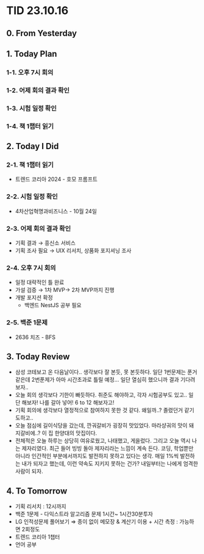 # TID 23.10.16

## 0. From Yesterday

## 1. Today Plan

### 1-1. 오후 7시 회의

### 1-2. 어제 회의 결과 확인

### 1-3. 시험 일정 확인

### 1-4. 책 1챕터 읽기

## 2. Today I Did

### 2-1. 책 1챕터 읽기

- 트렌드 코리아 2024 - 호모 프롬프트

### 2-2. 시험 일정 확인

- 4차산업혁명과비즈니스 - 10월 24일

### 2-3. 어제 회의 결과 확인

- 기획 결과 → 흥신소 서비스
- 기획 조사 필요 → UIX 리서치, 상품화 포지셔닝 조사

### 2-4. 오후 7시 회의

- 일정 대략적인 틀 완료
- 가설 검증 → 1차 MVP→ 2차 MVP까지 진행
- 개발 포지션 확정
    - 백엔드 NestJS 공부 필요

### 2-5. 백준 1문제

- 2636 치즈 - BFS

## 3. Today Review

- 삼성 코테보고 온 다음날이다.. 생각보다 잘 본듯, 못 본듯하다. 일단 1번문제는 푼거 같은데 2번푼제가 아마 시간초과로 틀릴 예정… 일단 열심히 했으니까 결과 기다려 보자..
- 오늘 회의 생각보다 기한이 빠듯하다. 취준도 해야하고, 각자 시험공부도 있고.. 일단 해보자! 나를 갈아 넣어! 6 to 12 해보자고!
- 기획 회의에 생각보다 열정적으로 참여하지 못한 것 같다. 왜일까..? 졸렸던거 같기도하고..
- 오늘 점심에 길이식당을 갔는데, 깐궈갈비가 굉장히 맛있었다. 마라샹궈의 맛이 돼지갈비에..? 
이 집 한양대의 맛집이다.
- 전체적은 오늘 하루는 상당히 여유로웠고, 나태했고, 게을렀다. 그리고 오늘 역시 나는 제자리였다. 최근 들어 빙빙 돌아 제자리라는 느낌이 계속 든다. 코딩, 학업뿐만 아니라 인간적인 부분에서까지도 발전하지 못하고 있다는 생각. 매일 1%씩 발전하는 내가 되자고 했는데, 이런 약속도 지키지 못하는 건가? 내일부터는 나에게 엄격한 사람이 되자.

## 4. To Tomorrow

- 기획 리서치 : 12시까지
- 백준 1문제 - 다익스트라 알고리즘 문제 1시간~ 1시간30분투자
- LG 인적성문제 풀어보기 ⇒ 종이 없이 메모장 & 계산기 이용 + 시간 측정 : 가능하면 2회정도
- 트렌드 코리아 1챕터
- 언어 공부